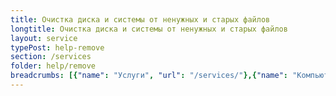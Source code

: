 ```yaml
---
title: Очистка диска и системы от ненужных и старых файлов
longtitle: Очистка диска и системы от ненужных и старых файлов
layout: service
typePost: help-remove
section: /services
folder: help/remove
breadcrumbs: [{"name": "Услуги", "url": "/services/"},{"name": "Компьютерная помощь", "url": "/services/help/"},{"name": "Удаление ПО и вирусов", "url": "/services/help/remove/"}]
---
```

